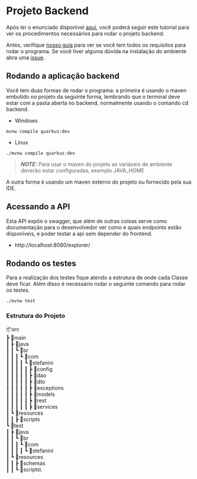 # Projeto Backend

Após ler o enunciado disponível [aqui](../README.md "DESAFIO DEVELOP UP STEFANINI"), você poderá seguir este tutorial para ver os procedimentos necessários para rodar o projeto backend.

Antes, verifique [nosso guia](https://developup.stefanini.com.br/git/developup/requisitos#desafio-develop-up-stefanini "Guia de Instalação dos programas necessários") para ver se você tem todos os requisitos para rodar o programa.
Se você tiver alguma dúvida na instalação do ambiente abra uma [issue](https://developup.stefanini.com.br/git/developup/requisitos/-/issues "Issue para duvidas relacionados a configuração do ambiente").


## Rodando a aplicação backend

Você tem duas formas de rodar o programa: a primeira é usando o maven embutido no projeto da seguinte forma, lembrando que o terminal deve estar com a pasta aberta no backend, normalmente usando o comando cd backend.
- Windows
```shell script
mvnw compile quarkus:dev
```
 - Linux
```shell script
./mvnw compile quarkus:dev
```

> **_NOTE:_**  Para usar o maven do projeto as variáveis de ambiente deverão estar configuradas, exemplo JAVA_HOME

A outra forma é usando um maven externo do projeto ou fornecido pela sua IDE.

## Acessando a API

Esta API expõe o swagger, que além de outras coisas serve como documentação para o desenvolvedor ver como e quais endpoints estão disponíveis, e poder testar a api sem depender do frontend.
- http://localhost:8080/explorer/

## Rodando os testes
Para a realização dos testes fique atendo a estrutura de onde cada Classe deve ficar. Além disso é necessário rodar o seguinte comando para rodar os testes.
```shell script
./mvnw test
```
### Estrutura do Projeto
📦src\
┣ 📂main\
┃ ┣ 📂java\
┃ ┃ ┗ 📂br\
┃ ┃ ┃ ┗ 📂com\
┃ ┃ ┃ ┃ ┗ 📂stefanini\
┃ ┃ ┃ ┃ ┃ ┣ 📂config\
┃ ┃ ┃ ┃ ┃ ┣ 📂dao\
┃ ┃ ┃ ┃ ┃ ┣ 📂dto\
┃ ┃ ┃ ┃ ┃ ┣ 📂exceptions\
┃ ┃ ┃ ┃ ┃ ┣ 📂models\
┃ ┃ ┃ ┃ ┃ ┣ 📂rest\
┃ ┃ ┃ ┃ ┃ ┣ 📂services\
┃ ┗ 📂resources\
┃ ┃ ┣ 📂scripts\
┗ 📂test\
┃ ┣ 📂java\
┃ ┃ ┗ 📂br\
┃ ┃ ┃ ┗ 📂com\
┃ ┃ ┃ ┃ ┗ 📂stefanini\
┃ ┗ 📂resources\
┃ ┃ ┣ 📂schemas\
┃ ┃ ┗ 📂scripts\

